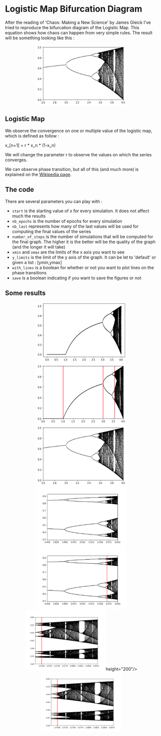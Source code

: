 # Logistic Map Bifurcation Diagram

After the reading of 'Chaos: Making a New Science' by James Gleick I've tried to reproduce the bifurcation diagram of the Logistic Map. This equation shows how chaos can happen from very simple rules. The result will be something looking like this :

<p align="center">
<img src="pngs/2dot6to4.png" height="200"/>
</p>

## Logistic Map

We observe the convergence on one or multiple value of the logistic map, which is defined as follow :

x_[n+1] = r * x_n * (1-x_n)

We will change the parameter r to observe the values on which the series converges.

We can observe phase transition, but all of this (and much more) is explained on the [Wikipedia page](https://en.wikipedia.org/wiki/Logistic_map).

## The code

There are several parameters you can play with :

- `start` is the starting value of x for every simulation. It does not affect much the results
- `nb_epochs` is the number of epochs for every simulation
- `nb_last` represents how many of the last values will be used for computing the final values of the series
- `number_of_steps` is the number of simulations that will be computed for the final graph. The higher it is the better will be the quality of the graph (and the longer it will take)
- `xmin` and `xmax` are the limits of the x axis you want to see
- `y_limits` is the limit of the y axis of the graph. It can be let to 'default' or given a list : [ymin,ymax]
- `with_lines` is a boolean for whether or not you want to plot lines on the phase transitions
- `save` is a boolean indicating if you want to save the figures or not

## Some results

<p align="center">
<img src="pngs/0to4.png" height="200"/><img src="pngs/0to4wlines.png" height="200"/>
<img src="pngs/2dot6to4.png" height="200"/><img src="pngs/10000_100_0.0001_3.4_3.6_False.png" height="200"/>
<img src="pngs/10000_100_0.0001_3.4_3.6_True.png" height="200"/><img src="pngs/10000_100_10000_3.568_3.588.png" height="200"/>height="200"/><img src="pngs/10000_100_10000_3.568_3.588_withlines.png" height="200"/>
</p>